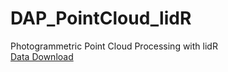 # DAP_PointCloud_lidR
Photogrammetric Point Cloud Processing with lidR  
[Data Download](https://1drv.ms/u/s!AjPoH4VzRa6J0Q2_aY6_Tue8Gjzb?e=gONGiR)
